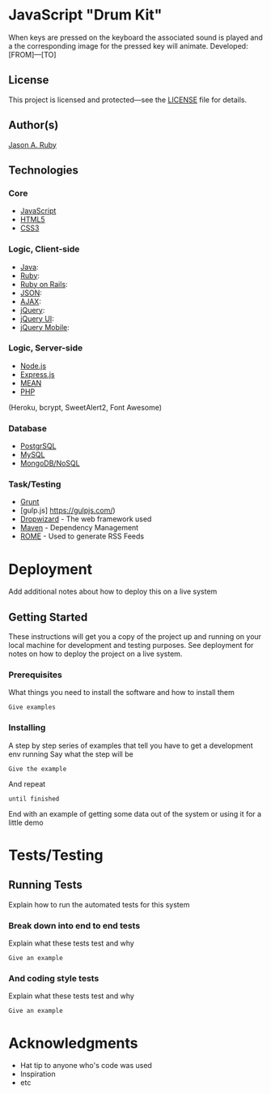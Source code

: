 # JavaScript "Drum Kit"
When keys are pressed on the keyboard the associated sound is played and a the corresponding image for the pressed key will animate.
Developed: [FROM]—[TO]

## License

This project is licensed and protected—see the [LICENSE](https://github.com/BluePawDev/drum-kit/blob/master/LICENSE) file for details.

## Author(s)

[Jason A. Ruby](https://github.com/BluePawDev)

## Technologies

### Core

* [JavaScript](https://www.w3.org/Style/CSS/)
* [HTML5](https://github.com/whatwg/html)
* [CSS3](https://www.w3.org/Style/CSS/)

### Logic, Client-side

* [Java](https://www.oracle.com/java/index.html):
* [Ruby](http://www.ruby-lang.org/en/):
* [Ruby on Rails](http://rubyonrails.org/):
* [JSON](http://json.org/):
* [AJAX](https://en.wikipedia.org/wiki/Ajax_(programming)):
* [jQuery](https://jquery.com/):
* [jQuery UI](http://jqueryui.com/):
* [jQuery Mobile](http://jquerymobile.com/):

### Logic, Server-side

* [Node.js](https://nodejs.org/en/)
* [Express.js](https://expressjs.com/)
* [MEAN](http://mean.io/)
* [PHP](https://secure.php.net/%3E)

(Heroku, bcrypt, SweetAlert2, Font Awesome)

### Database

* [PostgrSQL](https://www.postgresql.org/)
* [MySQL](https://www.mysql.com/)
* [MongoDB/NoSQL](https://www.mongodb.com/)

### Task/Testing

* [Grunt](https://gruntjs.com/)
* [gulp.js] <https://gulpjs.com/>)
* [Dropwizard](http://www.dropwizard.io/1.0.2/docs/) - The web framework used
* [Maven](https://maven.apache.org/) - Dependency Management
* [ROME](https://rometools.github.io/rome/) - Used to generate RSS Feeds

# Deployment

Add additional notes about how to deploy this on a live system

## Getting Started

These instructions will get you a copy of the project up and running on your local machine for development and testing purposes. See deployment for notes on how to deploy the project on a live system.

### Prerequisites

What things you need to install the software and how to install them

```
Give examples

```

### Installing

A step by step series of examples that tell you have to get a development env running
 Say what the step will be

```
Give the example

```

And repeat

```
until finished

```

End with an example of getting some data out of the system or using it for a little demo

# Tests/Testing

## Running Tests

Explain how to run the automated tests for this system

### Break down into end to end tests

Explain what these tests test and why

```
Give an example

```

### And coding style tests

Explain what these tests test and why

```
Give an example

```

# Acknowledgments

* Hat tip to anyone who's code was used
* Inspiration
* etc
